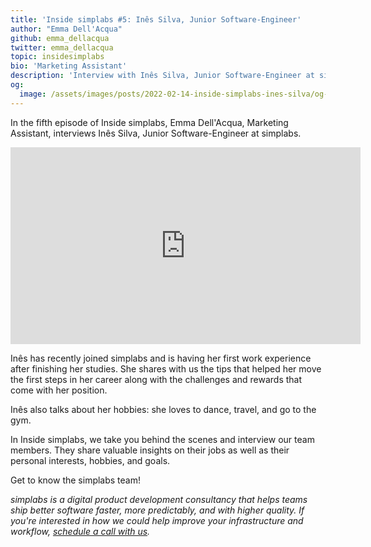 ```yaml
---
title: 'Inside simplabs #5: Inês Silva, Junior Software-Engineer'
author: "Emma Dell'Acqua"
github: emma_dellacqua
twitter: emma_dellacqua
topic: insidesimplabs
bio: 'Marketing Assistant'
description: 'Interview with Inês Silva, Junior Software-Engineer at simplabs.'
og:
  image: /assets/images/posts/2022-02-14-inside-simplabs-ines-silva/og-image.png
---
```


In the fifth episode of Inside simplabs, Emma Dell'Acqua, Marketing Assistant,
interviews Inês Silva, Junior Software-Engineer at simplabs.

<!--break-->

<iframe width="560" height="315" src="https://www.youtube-nocookie.com/embed/Jf6Eg0E-JV4" title="Embedded video of Inside simplabs episode 5" frameborder="0" allow="accelerometer; autoplay; clipboard-write; encrypted-media; gyroscope; picture-in-picture" allowfullscreen></iframe>

Inês has recently joined simplabs and is having her first work experience after
finishing her studies. She shares with us the tips that helped her move the
first steps in her career along with the challenges and rewards that come with
her position.

Inês also talks about her hobbies: she loves to dance, travel, and go to the
gym.

In Inside simplabs, we take you behind the scenes and interview our team
members. They share valuable insights on their jobs as well as their personal
interests, hobbies, and goals.

Get to know the simplabs team!

_simplabs is a digital product development consultancy that helps teams ship
better software faster, more predictably, and with higher quality. If you're
interested in how we could help improve your infrastructure and workflow,
[schedule a call with us](/contact/)._
